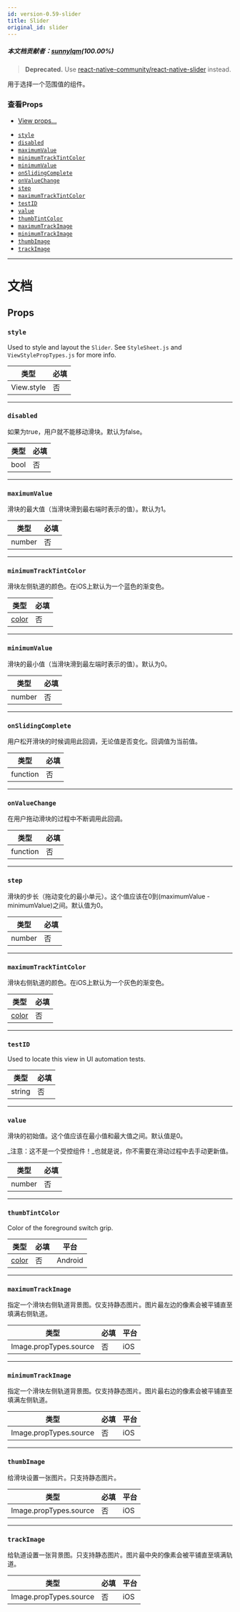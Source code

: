 ```yaml
---
id: version-0.59-slider
title: Slider
original_id: slider
---
```


##### 本文档贡献者：[sunnylqm](https://github.com/search?q=sunnylqm%40qq.com+in%3Aemail&type=Users)(100.00%)

> **Deprecated.** Use [react-native-community/react-native-slider](https://github.com/react-native-community/react-native-slider) instead.

用于选择一个范围值的组件。

### 查看Props

* [View props...](view.md#props)

- [`style`](slider.md#style)
- [`disabled`](slider.md#disabled)
- [`maximumValue`](slider.md#maximumvalue)
- [`minimumTrackTintColor`](slider.md#minimumtracktintcolor)
- [`minimumValue`](slider.md#minimumvalue)
- [`onSlidingComplete`](slider.md#onslidingcomplete)
- [`onValueChange`](slider.md#onvaluechange)
- [`step`](slider.md#step)
- [`maximumTrackTintColor`](slider.md#maximumtracktintcolor)
- [`testID`](slider.md#testid)
- [`value`](slider.md#value)
- [`thumbTintColor`](slider.md#thumbtintcolor)
- [`maximumTrackImage`](slider.md#maximumtrackimage)
- [`minimumTrackImage`](slider.md#minimumtrackimage)
- [`thumbImage`](slider.md#thumbimage)
- [`trackImage`](slider.md#trackimage)

---

# 文档

## Props

### `style`

Used to style and layout the `Slider`. See `StyleSheet.js` and `ViewStylePropTypes.js` for more info.

| 类型       | 必填 |
| ---------- | -------- |
| View.style | 否       |

---

### `disabled`

如果为true，用户就不能移动滑块。默认为false。

| 类型 | 必填 |
| ---- | -------- |
| bool | 否       |

---

### `maximumValue`

滑块的最大值（当滑块滑到最右端时表示的值）。默认为1。

| 类型   | 必填 |
| ------ | -------- |
| number | 否       |

---

### `minimumTrackTintColor`

滑块左侧轨道的颜色。在iOS上默认为一个蓝色的渐变色。

| 类型               | 必填 |
| ------------------ | -------- |
| [color](colors.md) | 否       |

---

### `minimumValue`

滑块的最小值（当滑块滑到最左端时表示的值）。默认为0。

| 类型   | 必填 |
| ------ | -------- |
| number | 否       |

---

### `onSlidingComplete`

用户松开滑块的时候调用此回调，无论值是否变化。回调值为当前值。

| 类型     | 必填 |
| -------- | -------- |
| function | 否       |

---

### `onValueChange`

在用户拖动滑块的过程中不断调用此回调。

| 类型     | 必填 |
| -------- | -------- |
| function | 否       |

---

### `step`

滑块的步长（拖动变化的最小单元）。这个值应该在0到(maximumValue - minimumValue)之间。默认值为0。

| 类型   | 必填 |
| ------ | -------- |
| number | 否       |

---

### `maximumTrackTintColor`

滑块右侧轨道的颜色。在iOS上默认为一个灰色的渐变色。

| 类型               | 必填 |
| ------------------ | -------- |
| [color](colors.md) | 否       |

---

### `testID`

Used to locate this view in UI automation tests.

| 类型   | 必填 |
| ------ | -------- |
| string | 否       |

---

### `value`

滑块的初始值。这个值应该在最小值和最大值之间。默认值是0。

_注意：这不是一个受控组件！_也就是说，你不需要在滑动过程中去手动更新值。

| 类型   | 必填 |
| ------ | -------- |
| number | 否       |

---

### `thumbTintColor`

Color of the foreground switch grip.

| 类型               | 必填 | 平台 |
| ------------------ | -------- | -------- |
| [color](colors.md) | 否       | Android  |

---

### `maximumTrackImage`

指定一个滑块右侧轨道背景图。仅支持静态图片。图片最左边的像素会被平铺直至填满右侧轨道。

| 类型                   | 必填 | 平台 |
| ---------------------- | -------- | -------- |
| Image.propTypes.source | 否       | iOS      |

---

### `minimumTrackImage`

指定一个滑块左侧轨道背景图。仅支持静态图片。图片最右边的像素会被平铺直至填满左侧轨道。

| 类型                   | 必填 | 平台 |
| ---------------------- | -------- | -------- |
| Image.propTypes.source | 否       | iOS      |

---

### `thumbImage`

给滑块设置一张图片。只支持静态图片。

| 类型                   | 必填 | 平台 |
| ---------------------- | -------- | -------- |
| Image.propTypes.source | 否       | iOS      |

---

### `trackImage`

给轨道设置一张背景图。只支持静态图片。图片最中央的像素会被平铺直至填满轨道。

| 类型                   | 必填 | 平台 |
| ---------------------- | -------- | -------- |
| Image.propTypes.source | 否       | iOS      |

